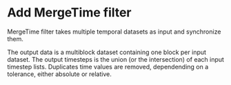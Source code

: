 # Add MergeTime filter

MergeTime filter takes multiple temporal datasets as input and synchronize them.

The output data is a multiblock dataset containing one block per input dataset.
The output timesteps is the union (or the intersection) of each input timestep lists.
Duplicates time values are removed, dependending on a tolerance, either absolute or relative.
